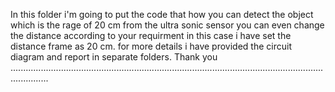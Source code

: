 In this folder i'm going to put the code that how you can detect the object which is the rage of 20 cm from the ultra sonic sensor 
you can even change the distance according to your requirment in this case i have set the distance frame as 20 cm.
for more details i have provided the circuit diagram and report in separate folders.
Thank you 
...........................................................................................................................................
